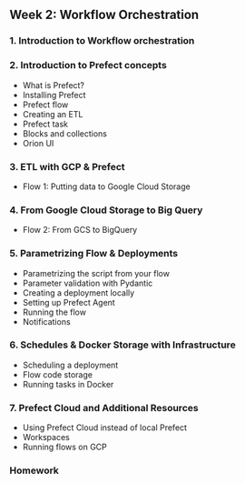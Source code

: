## Week 2: Workflow Orchestration

### 1. Introduction to Workflow orchestration
### 2. Introduction to Prefect concepts
* What is Prefect?
* Installing Prefect
* Prefect flow
* Creating an ETL
* Prefect task
* Blocks and collections
* Orion UI

### 3. ETL with GCP & Prefect
* Flow 1: Putting data to Google Cloud Storage 

### 4. From Google Cloud Storage to Big Query
* Flow 2: From GCS to BigQuery

### 5. Parametrizing Flow & Deployments 
* Parametrizing the script from your flow
* Parameter validation with Pydantic
* Creating a deployment locally
* Setting up Prefect Agent
* Running the flow
* Notifications

### 6. Schedules & Docker Storage with Infrastructure
* Scheduling a deployment
* Flow code storage
* Running tasks in Docker

### 7. Prefect Cloud and Additional Resources 
* Using Prefect Cloud instead of local Prefect
* Workspaces
* Running flows on GCP

### Homework 












